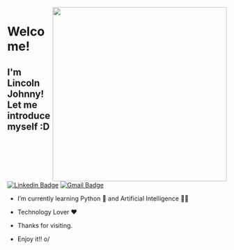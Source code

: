 <img align="right" width="400" height="400" src="https://media.giphy.com/media/IThjAlJnD9WNO/giphy.gif">

# Welcome!
## I'm Lincoln Johnny! Let me introduce myself :D

[![Linkedin Badge](https://img.shields.io/badge/-LinkedIn-blue?style=flat-square&logo=Linkedin&logoColor=white&link=https://www.linkedin.com/in/lincolnjohnny/)](https://www.linkedin.com/in/lincolnjohnny/)
[![Gmail Badge](https://img.shields.io/badge/-Gmail-c14438?style=flat-square&logo=Gmail&logoColor=white&link=mailto:lincolnjohnny@gmail.com)](mailto:lincolnjohnny@gmail.com)

- I’m currently learning Python 🐍 and Artificial Intelligence 🧠🤖 
- Technology Lover ❤️

- Thanks for visiting. 
- Enjoy it!! o/


<!--
**lincolnjohnny/lincolnjohnny** is a ✨ _special_ ✨ repository because its `README.md` (this file) appears on your GitHub profile.

Here are some ideas to get you started:

- 🔭 I’m currently working on ...
- 🌱 I’m currently learning ...
- 👯 I’m looking to collaborate on ...
- 🤔 I’m looking for help with ...
- 💬 Ask me about ...
- 📫 How to reach me: ...
- 😄 Pronouns: ...
- ⚡ Fun fact: ...
-->
